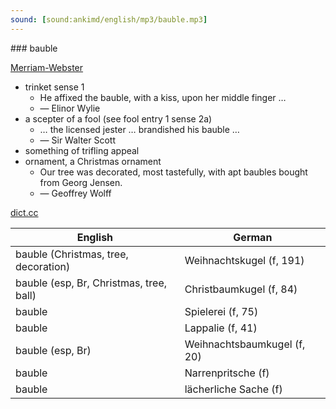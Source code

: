 ```yaml
---
sound: [sound:ankimd/english/mp3/bauble.mp3]
---
```


\### bauble

[Merriam-Webster](https://www.merriam-webster.com/dictionary/bauble)

- trinket sense 1
    - He affixed the bauble, with a kiss, upon her middle finger …
    - — Elinor Wylie
- a scepter of a fool (see fool entry 1 sense 2a)
    - … the licensed jester … brandished his bauble …
    - — Sir Walter Scott
- something of trifling appeal
- ornament, a Christmas ornament
    - Our tree was decorated, most tastefully, with apt baubles bought from Georg Jensen.
    - — Geoffrey Wolff

[dict.cc](https://www.dict.cc/bauble)

| English        | German       |
| -------------- | ------------ |
| bauble (Christmas, tree, decoration) | Weihnachtskugel (f, 191) |
| bauble (esp, Br, Christmas, tree, ball) | Christbaumkugel (f, 84) |
| bauble | Spielerei (f, 75) |
| bauble | Lappalie (f, 41) |
| bauble (esp, Br) | Weihnachtsbaumkugel (f, 20) |
| bauble | Narrenpritsche (f) |
| bauble | lächerliche Sache (f) |
